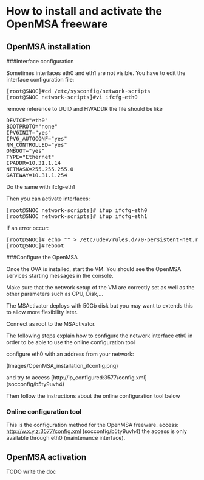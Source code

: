 # How to install and activate the OpenMSA freeware
## OpenMSA installation
###Interface configuration

Sometimes interfaces eth0 and eth1 are not visible. You have to edit the interface configuration file:
<pre>
[root@SNOC]#cd /etc/sysconfig/network-scripts
[root@SNOC network-scripts]#vi ifcfg-eth0
</pre>
remove reference to UUID and HWADDR the file should be like
<pre>
DEVICE="eth0"
BOOTPROTO="none"
IPV6INIT="yes"
IPV6_AUTOCONF="yes"
NM_CONTROLLED="yes"
ONBOOT="yes"
TYPE="Ethernet"
IPADDR=10.31.1.14
NETMASK=255.255.255.0
GATEWAY=10.31.1.254
</pre>
Do the same with ifcfg-eth1

Then you can activate interfaces:
<pre>
[root@SNOC network-scripts]# ifup ifcfg-eth0
[root@SNOC network-scripts]# ifup ifcfg-eth1
</pre>
If an error occur:
<pre>
[root@SNOC]# echo "" > /etc/udev/rules.d/70-persistent-net.rules
[root@SNOC]#reboot
</pre>

###Configure the OpenMSA

Once the OVA is installed, start the VM. You should see the OpenMSA services starting messages in the console.

Make sure that the network setup of the VM are correctly set as well as the other parameters such as CPU, Disk,...

The MSActivator deploys with 50Gb disk but you may want to extends this to allow more flexibility later.

Connect as root to the MSActivator.

The following steps explain how to configure the network interface eth0 in order to be able to use the online configuration tool

configure eth0 with an address from your network:

(Images/OpenMSA_installation_ifconfig.png)

and try to access [http://ip_configured:3577/config.xml] (socconfig/b5ty9uvh4)

Then follow the instructions about the online configuration tool below

### Online configuration tool

This is the configuration method for the OpenMSA freeware.
access: http://w.x.y.z:3577/config.xml (socconfig/b5ty9uvh4) the access is only available through eth0 (maintenance interface). 

## OpenMSA activation
TODO write the doc
